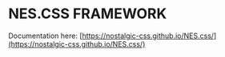 # NES.CSS FRAMEWORK
Documentation here: [https://nostalgic-css.github.io/NES.css/](https://nostalgic-css.github.io/NES.css/)
